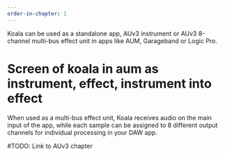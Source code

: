 ```yaml
---
order-in-chapter: 1
---
```


Koala can be used as a standalone app, AUv3 instrument or AUv3 8-channel multi-bus effect unit in apps like AUM, Garageband or Logic Pro.

# Screen of koala in aum as instrument, effect, instrument into effect

When used as a multi-bus effect unit, Koala receives audio on the main input of the app, while each sample can be assigned to 8 different output channels for individual processing in your DAW app.

#TODO: Link to AUv3 chapter
